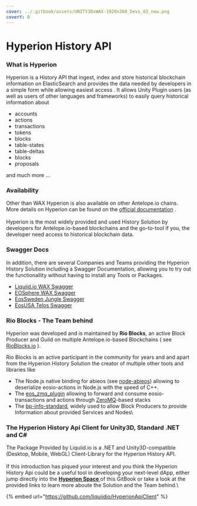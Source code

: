 ```yaml
---
cover: ../.gitbook/assets/UNITY3DxWAX-1920x360_Devs_03_new.png
coverY: 0
---
```


# Hyperion History API

### What is Hyperion

Hyperion is a History API that ingest, index and store historical blockchain information on ElasticSearch and provides the data needed by developers in a simple form while allowing easiest access . It allows Unity Plugin users (as well as users of other languages and frameworks) to easily query historical information about

* accounts
* actions
* transactions
* tokens
* blocks
* table-states
* table-deltas
* blocks
* proposals

and much more ...&#x20;

### Availability

Other than WAX Hyperion is also available on other Antelope.io chains. More details on Hyperion can be found on the [official documentation](https://hyperion.docs.eosrio.io/) .\
\
Hyperion is the most widely provided and used History Solution by developers for Antelope.io-based blockchains and the go-to-tool if you, the developer need access to historical blockchain data.

### Swagger Docs

In addition, there are several Companies and Teams providing the Hyperion History Solution including a Swagger Documentation, allowing you to try out the functionallity without having to install any Tools or Packages.

* [Liquiid.io WAX Swagger](https://api.wax.liquidstudios.io/v2/docs/static/index.html)
* [EOSphere WAX Swagger](http://wax.eosphere.io/v2/docs/static/index.html#/)
* [EosSweden Jungle Swagger](https://jungle.eossweden.org/v2/docs/static/index.html)
* [EosUSA Telos Swagger](https://telos.eosusa.io/v2/docs/static/index.html)

### Rio Blocks - The Team behind

Hyperion was developed and is maintained by **Rio Blocks**, an active Block Producer and Guild on multiple Antelope.io-based Blockchains ( see [RioBlocks.io](https://rioblocks.io/) ).&#x20;

Rio Blocks is an active participant in the community for years and and apart from the Hyperion History Solution the creator of multiple other tools and libraries like

* The Node.js native binding for abieos (see [node-abieos](https://github.com/eosrio/node-abieos)) allowing to deserialize eosio-actions in Node.js with the speed of C++.
* The [eos\_zmq\_plugin](https://github.com/eosrio/eos\_zmq\_plugin) allowing to forward and consume eosio-transactions and actions through [ZeroMQ](https://de.wikipedia.org/wiki/ZeroMQ)-based stacks
* The [bp-info-standard](https://github.com/eosrio/bp-info-standard), widely used to allow Block Producers to provide Information about provided Services and Nodes\


### The Hyperion History Api Client for Unity3D, Standard .NET and C\#

The Package Provided by Liquiid.io is a .NET and Unity3D-compatible (Desktop, Mobile, WebGL) Client-Library for the Hyperion History API. \
\
If this introduction has piqued your interest and you think the Hyperion History Api could be a useful tool in developing your next-level dApp, either jump directly into the [**Hyperion Space**](http://localhost:5000/o/Sd7hm2B4HSaYXGsBxj86/s/4FHhtnO6QhgR0r2ZTKQP/)[ ](http://localhost:5000/o/Sd7hm2B4HSaYXGsBxj86/s/4FHhtnO6QhgR0r2ZTKQP/)of this GitBook or take a look at the provided links to learn more aboute the Solution and the Team behind.\




{% embed url="https://github.com/liquiidio/HyperionApiClient" %}

